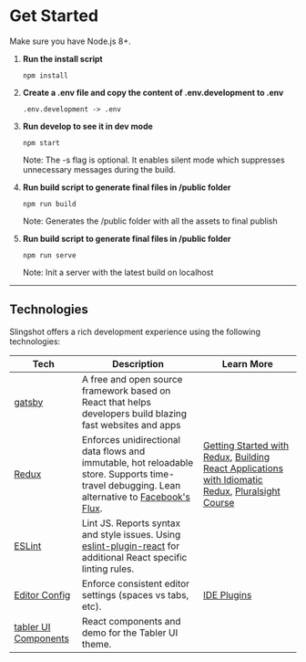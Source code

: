 

# Get Started

Make sure you have Node.js 8+.

1. **Run the install script**

    `npm install`

2. **Create a .env file and copy the content of .env.development to .env**

    `.env.development -> .env`

3. **Run develop to see it in dev mode**

    `npm start`

    Note: The -s flag is optional. It enables silent mode which suppresses unnecessary messages during the build.

4. **Run build script to generate final files in /public folder**

    `npm run build`

    Note: Generates the /public folder with all the assets to final publish

5. **Run build script to generate final files in /public folder**

    `npm run serve`

    Note: Init a server with the latest build on localhost


---

## Technologies

Slingshot offers a rich development experience using the following technologies:

| **Tech** | **Description** |**Learn More**|
|----------|-------|---|
|  [gatsby](https://facebook.github.io/react/)  | A free and open source framework based on React that helps developers build blazing fast websites and apps |
|  [Redux](http://redux.js.org) |  Enforces unidirectional data flows and immutable, hot reloadable store. Supports time-travel debugging. Lean alternative to [Facebook's Flux](https://facebook.github.io/flux/docs/overview.html).| [Getting Started with Redux](https://egghead.io/courses/getting-started-with-redux), [Building React Applications with Idiomatic Redux](https://egghead.io/courses/building-react-applications-with-idiomatic-redux), [Pluralsight Course](http://www.pluralsight.com/courses/react-redux-react-router-es6)|
| [ESLint](http://eslint.org/)| Lint JS. Reports syntax and style issues. Using [eslint-plugin-react](https://github.com/yannickcr/eslint-plugin-react) for additional React specific linting rules. |
| [Editor Config](http://editorconfig.org) | Enforce consistent editor settings (spaces vs tabs, etc). | [IDE Plugins](http://editorconfig.org/#download)
| [tabler UI Components](http://tabler-react.com/documentation/)| React components and demo for the Tabler UI theme. |
